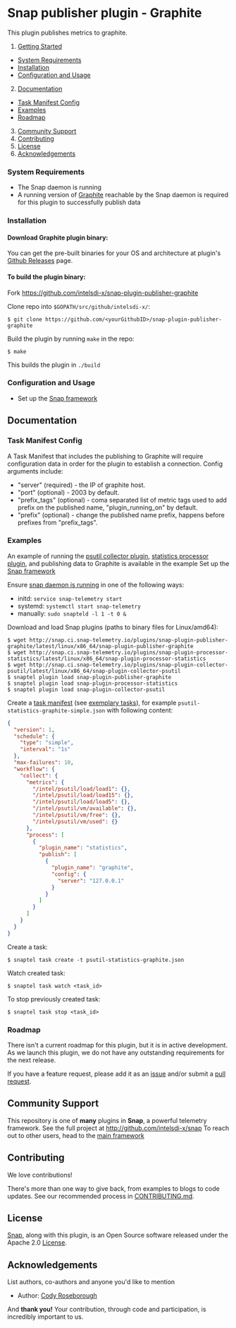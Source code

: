 # Snap publisher plugin - Graphite

This plugin publishes metrics to graphite.

1. [Getting Started](#getting-started)
  * [System Requirements](#system-requirements)
  * [Installation](#installation)
  * [Configuration and Usage](#configuration-and-usage)
2. [Documentation](#documentation)
  * [Task Manifest Config](#task-manifest-config)
  * [Examples](#examples)
  * [Roadmap](#roadmap)
3. [Community Support](#community-support)
4. [Contributing](#contributing)
5. [License](#license)
6. [Acknowledgements](#acknowledgements)

### System Requirements
* The Snap daemon is running
* A running version of [Graphite](https://graphite.readthedocs.org/en/latest/) reachable by the Snap daemon is required for this plugin to successfully publish data

### Installation
#### Download Graphite plugin binary:
You can get the pre-built binaries for your OS and architecture at plugin's [Github Releases](https://github.com/intelsdi-x/snap-plugin-publisher-graphite/releases) page.

#### To build the plugin binary:
Fork https://github.com/intelsdi-x/snap-plugin-publisher-graphite

Clone repo into `$GOPATH/src/github/intelsdi-x/`:  
```
$ git clone https://github.com/<yourGithubID>/snap-plugin-publisher-graphite
```
Build the plugin by running `make` in the repo:
```
$ make
```
This builds the plugin in `./build`

### Configuration and Usage
* Set up the [Snap framework](https://github.com/intelsdi-x/snap/blob/master/README.md#getting-started)

## Documentation

### Task Manifest Config
A Task Manifest that includes the publishing to Graphite will require configuration data in order for the plugin to establish a connection. Config arguments include:
* "server" (required) - the IP of graphite host.
* "port" (optional) - 2003 by default.
* "prefix_tags" (optional) - coma separated list of metric tags used to add prefix on the published name, "plugin_running_on" by default.
* "prefix" (optional) - change the published name prefix, happens before prefixes from "prefix_tags".

### Examples

An example of running the [psutil collector plugin](https://github.com/intelsdi-x/snap-plugin-collector-psutil), [statistics processor plugin](https://github.com/intelsdi-x/snap-plugin-processor-statistics), and publishing data to Graphite is available in the example
Set up the [Snap framework](https://github.com/intelsdi-x/snap/blob/master/README.md#getting-started)

Ensure [snap daemon is running](https://github.com/intelsdi-x/snap#running-snap) in one of the following ways:
* initd: `service snap-telemetry start`
* systemd: `systemctl start snap-telemetry`
* manually: `sudo snapteld -l 1 -t 0 &`


Download and load Snap plugins (paths to binary files for Linux/amd64):
```
$ wget http://snap.ci.snap-telemetry.io/plugins/snap-plugin-publisher-graphite/latest/linux/x86_64/snap-plugin-publisher-graphite
$ wget http://snap.ci.snap-telemetry.io/plugins/snap-plugin-processor-statistics/latest/linux/x86_64/snap-plugin-processor-statistics
$ wget http://snap.ci.snap-telemetry.io/plugins/snap-plugin-collector-psutil/latest/linux/x86_64/snap-plugin-collector-psutil
$ snaptel plugin load snap-plugin-publisher-graphite
$ snaptel plugin load snap-plugin-processor-statistics
$ snaptel plugin load snap-plugin-collector-psutil
```

Create a [task manifest](https://github.com/intelsdi-x/snap/blob/master/docs/TASKS.md) (see [exemplary tasks](examples/tasks/)),
for example `psutil-statistics-graphite-simple.json` with following content:
```json
{
  "version": 1,
  "schedule": {
    "type": "simple",
    "interval": "1s"
  },
  "max-failures": 10,
  "workflow": {
    "collect": {
      "metrics": {
        "/intel/psutil/load/load1": {},
        "/intel/psutil/load/load15": {},
        "/intel/psutil/load/load5": {},
        "/intel/psutil/vm/available": {},
        "/intel/psutil/vm/free": {},
        "/intel/psutil/vm/used": {}
      },
      "process": [
        {
          "plugin_name": "statistics",
          "publish": [
            {
              "plugin_name": "graphite",
              "config": {
                "server": "127.0.0.1"
              }
            }
          ]
        }
      ]
    }
  }
}
```

Create a task:
```
$ snaptel task create -t psutil-statistics-graphite.json
```

Watch created task:
```
$ snaptel task watch <task_id>
```

To stop previously created task:
```
$ snaptel task stop <task_id>
```

### Roadmap
There isn't a current roadmap for this plugin, but it is in active development. As we launch this plugin, we do not have any outstanding requirements for the next release.

If you have a feature request, please add it as an [issue](https://github.com/intelsdi-x/snap-plugin-publisher-graphite/issues/new) and/or submit a [pull request](https://github.com/intelsdi-x/snap-plugin-publisher-graphite/pulls).

## Community Support
This repository is one of **many** plugins in **Snap**, a powerful telemetry framework. See the full project at http://github.com/intelsdi-x/snap To reach out to other users, head to the [main framework](https://github.com/intelsdi-x/snap#community-support)

## Contributing
We love contributions!

There's more than one way to give back, from examples to blogs to code updates. See our recommended process in [CONTRIBUTING.md](CONTRIBUTING.md).

## License
[Snap](http://github.com:intelsdi-x/snap), along with this plugin, is an Open Source software released under the Apache 2.0 [License](LICENSE).

## Acknowledgements
List authors, co-authors and anyone you'd like to mention

* Author: [Cody Roseborough](https://github.com/ircody)

And **thank you!** Your contribution, through code and participation, is incredibly important to us.
